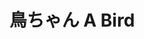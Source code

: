 ---
title: 鳥ちゃん A Bird
category: paintings
series: -2015
year: 2012
image: tori.jpg
size: 
materials: oil on canvas
---